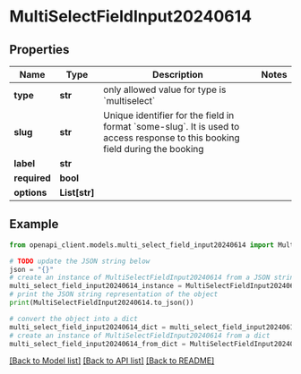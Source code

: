 # MultiSelectFieldInput20240614


## Properties

Name | Type | Description | Notes
------------ | ------------- | ------------- | -------------
**type** | **str** | only allowed value for type is &#x60;multiselect&#x60; | 
**slug** | **str** | Unique identifier for the field in format &#x60;some-slug&#x60;. It is used to access response to this booking field during the booking | 
**label** | **str** |  | 
**required** | **bool** |  | 
**options** | **List[str]** |  | 

## Example

```python
from openapi_client.models.multi_select_field_input20240614 import MultiSelectFieldInput20240614

# TODO update the JSON string below
json = "{}"
# create an instance of MultiSelectFieldInput20240614 from a JSON string
multi_select_field_input20240614_instance = MultiSelectFieldInput20240614.from_json(json)
# print the JSON string representation of the object
print(MultiSelectFieldInput20240614.to_json())

# convert the object into a dict
multi_select_field_input20240614_dict = multi_select_field_input20240614_instance.to_dict()
# create an instance of MultiSelectFieldInput20240614 from a dict
multi_select_field_input20240614_from_dict = MultiSelectFieldInput20240614.from_dict(multi_select_field_input20240614_dict)
```
[[Back to Model list]](../README.md#documentation-for-models) [[Back to API list]](../README.md#documentation-for-api-endpoints) [[Back to README]](../README.md)


